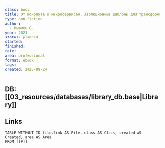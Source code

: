 ```yaml
---
class: book
title: От монолита к микросервисам. Эволюционные шаблоны для трансформации монолитной системы
type: non-fiction
author:
  - Ньюмен С.
year: 2021
status: planned
started:
finished:
rate:
area: professional
format: ebook
tags:
created: 2025-09-24
---
```

## DB: [[03_resources/databases/library_db.base|Library]]

## Links

```dataview
TABLE WITHOUT ID file.link AS File, class AS Class, created AS Created, area AS Area
FROM [[#]]
````
